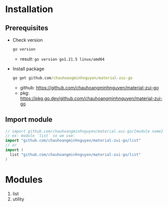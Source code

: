 # Installation

## Prerequisites

- Check version
  ```cmd
  go version
  ```
  - result: `go version go1.21.5 linux/amd64`

- Install package
  ```cmd
  go get github.com/chauhoangminhnguyen/material-zui-go
  ```
  - github: https://github.com/chauhoangminhnguyen/material-zui-go
  - pkg: https://pkg.go.dev/github.com/chauhoangminhnguyen/material-zui-go

## Import module
  ```go
  // import github.com/chauhoangminhnguyen/material-zui-go/{module name}
  // ex: module `list` so we use:
  import "github.com/chauhoangminhnguyen/material-zui-go/list"
  // or
  import (
    list "github.com/chauhoangminhnguyen/material-zui-go/list"
  )
  ```

# Modules

<ol>
  <li>list</li>
  <li>utility</li>
</ol>
